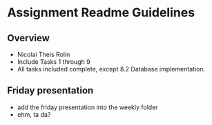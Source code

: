 # Assignment Readme Guidelines

## Overview

- Nicolai Theis Rolin
- Include Tasks 1 through 9
- All tasks included complete, except 8.2 Database implementation.

## Friday presentation
- add the friday presentation into the weekly folder
- ehm, ta da?
